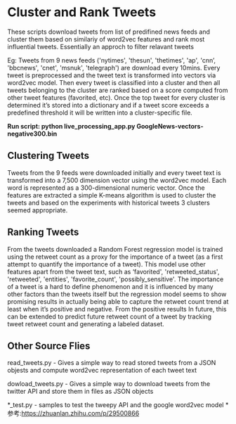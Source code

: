 # Cluster and Rank Tweets

These scripts download tweets from list of predifined news feeds and cluster them based on similariy of word2vec features and rank most influential tweets. Essentially an approch to filter relavant tweets

Eg:
Tweets from 9 news feeds ('nytimes', 'thesun', 'thetimes', 'ap', 'cnn’, 'bbcnews', 'cnet', 'msnuk', 'telegraph') are download every 10mins. Every tweet is preprocessed and the tweet text is transformed into vectors via word2vec model. 
Then every tweet is classified into a cluster and then all tweets belonging to the cluster are ranked based on a score computed from other tweet features (favorited, etc). Once the top tweet for every cluster is determined it’s stored into a dictionary and if a tweet score exceeds a predefined threshold it will be written into a cluster-specific file.

**Run script: python live_processing_app.py GoogleNews-vectors-negative300.bin**

## Clustering Tweets

Tweets from the 9 feeds were downloaded initially and every tweet text is transformed into a 7,500 dimension vector using the word2vec model. Each word is represented as a 300-dimensional numeric vector. Once the features are extracted a simple K-means algorithm is used to cluster the tweets and based on the experiments with historical tweets 3 clusters seemed appropriate. 

## Ranking Tweets

From the tweets downloaded a Random Forest regression model is trained using the retweet count as a proxy for the importance of a tweet (as a first attempt to quantify the importance of a tweet). This model use other features apart from the tweet text, such as ‘favorited',  'retweeted_status',  'retweeted',  'entities',  'favorite_count',  'possibly_sensitive'. The importance of a tweet is a hard to define phenomenon and it is influenced by many other factors than the tweets itself but the regression model seems to show promising results in actually being able to capture the retweet count trend at least when it’s positive and negative. From the positive results In future, this can be extended to predict future retweet count of a tweet by tracking tweet retweet count and generating a labeled dataset.
 

## Other Source Flies

read_tweets.py - Gives a simple way to read stored tweets from a JSON objests and compute word2vec representation of each tweet text

dowload_tweets.py - Gives a simple way to download tweets from the twitter API and store them in files as JSON objects

*_test.py - samples to test the tweepy  API and the google word2vec model
*参考:https://zhuanlan.zhihu.com/p/29500866
